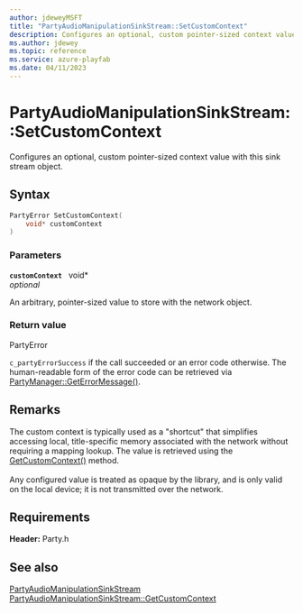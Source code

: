 ```yaml
---
author: jdeweyMSFT
title: "PartyAudioManipulationSinkStream::SetCustomContext"
description: Configures an optional, custom pointer-sized context value with this sink stream object.
ms.author: jdewey
ms.topic: reference
ms.service: azure-playfab
ms.date: 04/11/2023
---
```


# PartyAudioManipulationSinkStream::SetCustomContext  

Configures an optional, custom pointer-sized context value with this sink stream object.  

## Syntax  
  
```cpp
PartyError SetCustomContext(  
    void* customContext  
)  
```  
  
### Parameters  
  
**`customContext`** &nbsp; void*  
*optional*  
  
An arbitrary, pointer-sized value to store with the network object.  
  
  
### Return value  
PartyError
  
```c_partyErrorSuccess``` if the call succeeded or an error code otherwise. The human-readable form of the error code can be retrieved via [PartyManager::GetErrorMessage()](../../PartyManager/methods/partymanager_geterrormessage.md).
  
## Remarks  
  
The custom context is typically used as a "shortcut" that simplifies accessing local, title-specific memory associated with the network without requiring a mapping lookup. The value is retrieved using the [GetCustomContext()](partyaudiomanipulationsinkstream_getcustomcontext.md) method. <br /><br /> Any configured value is treated as opaque by the library, and is only valid on the local device; it is not transmitted over the network.
  
## Requirements  
  
**Header:** Party.h
  
## See also  
[PartyAudioManipulationSinkStream](../partyaudiomanipulationsinkstream.md)  
[PartyAudioManipulationSinkStream::GetCustomContext](partyaudiomanipulationsinkstream_getcustomcontext.md)
  
  
